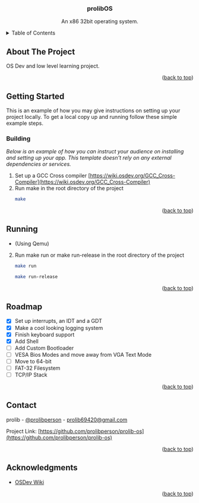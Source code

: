 <!-- Improved compatibility of back to top link: See: https://github.com/othneildrew/Best-README-Template/pull/73 -->
<a id="readme-top"></a>
<!--
*** Thanks for checking out the Best-README-Template. If you have a suggestion
*** that would make this better, please fork the repo and create a pull request
*** or simply open an issue with the tag "enhancement".
*** Don't forget to give the project a star!
*** Thanks again! Now go create something AMAZING! :D
-->



<!-- PROJECT LOGO -->
<br />
<div align="center">
  <h3 align="center">prolibOS</h3>

  <p align="center">
    An x86 32bit operating system.
  </p>
</div>



<!-- TABLE OF CONTENTS -->
<details>
  <summary>Table of Contents</summary>
  <ol>
    <li>
      <a href="#about-the-project">About The Project</a>
    </li>
    <li>
      <a href="#getting-started">Getting Started</a>
      <ul>
        <li><a href="#building">Building</a></li>
        <li><a href="#running">Running</a></li>
      </ul>
    </li>
    <li><a href="#roadmap">Roadmap</a></li>
    <li><a href="#contact">Contact</a></li>
    <li><a href="#acknowledgments">Acknowledgments</a></li>
  </ol>
</details>



<!-- ABOUT THE PROJECT -->
## About The Project

OS Dev and low level learning project.

<p align="right">(<a href="#readme-top">back to top</a>)</p>


<!-- GETTING STARTED -->
## Getting Started

This is an example of how you may give instructions on setting up your project locally.
To get a local copy up and running follow these simple example steps.

### Building

_Below is an example of how you can instruct your audience on installing and setting up your app. This template doesn't rely on any external dependencies or services._

1. Set up a GCC Cross compiler [https://wiki.osdev.org/GCC_Cross-Compiler](https://wiki.osdev.org/GCC_Cross-Compiler)
2. Run make in the root directory of the project
   ```sh
   make
   ```

<p align="right">(<a href="#readme-top">back to top</a>)</p>



<!-- USAGE EXAMPLES -->
## Running

- (Using Qemu)
2. Run make run or make run-release in the root directory of the project
   ```sh
   make run
   ```
   ```sh
   make run-release
   ```

<p align="right">(<a href="#readme-top">back to top</a>)</p>



<!-- ROADMAP -->
## Roadmap

- [x] Set up interrupts, an IDT and a GDT
- [x] Make a cool looking logging system
- [x] Finish keyboard support
- [x] Add Shell
- [ ] Add Custom Bootloader
- [ ] VESA Bios Modes and move away from VGA Text Mode
- [ ] Move to 64-bit
- [ ] FAT-32 Filesystem
- [ ] TCP/IP Stack

<p align="right">(<a href="#readme-top">back to top</a>)</p>



<!-- CONTACT -->
## Contact

prolib - [@prolibperson](https://twitter.com/prolibperson) - prolib69420@gmail.com

Project Link: [https://github.com/prolibperson/prolib-os](https://github.com/prolibperson/prolib-os)

<p align="right">(<a href="#readme-top">back to top</a>)</p>



<!-- ACKNOWLEDGMENTS -->
## Acknowledgments

* [OSDev Wiki](https://wiki.osdev.org/)

<p align="right">(<a href="#readme-top">back to top</a>)</p>
